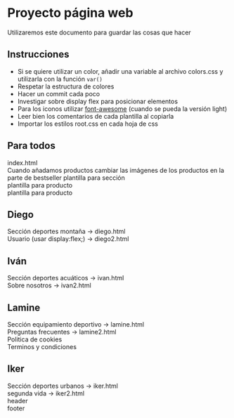 # Proyecto página web
Utilizaremos este documento para guardar las cosas que hacer

## Instrucciones
- Si se quiere utilizar un color, añadir una variable al archivo colors.css y utilizarla con la función `var()`
- Respetar la estructura de colores
- Hacer un commit cada poco
- Investigar sobre display flex para posicionar elementos
- Para los iconos utilizar [font-awesome](https://fontawesome.com/search) (cuando se pueda la versión light)
- Leer bien los comentarios de cada plantilla al copiarla
- Importar los estilos root.css en cada hoja de css

## Para todos
index.html  
    Cuando añadamos productos cambiar las imágenes de los productos en la parte de bestseller
plantilla para sección  
plantilla para producto  
plantilla para producto  
## Diego
Sección deportes montaña -> diego.html  
Usuario (usar display:flex;) -> diego2.html  
## Iván
Sección deportes acuáticos -> ivan.html  
Sobre nosotros -> ivan2.html  
## Lamine
Sección equipamiento deportivo -> lamine.html  
Preguntas frecuentes -> lamine2.html  
Politica de cookies  
Terminos y condiciones   
## Iker
Sección deportes urbanos -> iker.html  
segunda vida -> iker2.html  
header  
footer  
